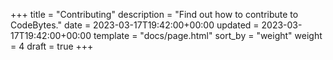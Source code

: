 +++
title = "Contributing"
description = "Find out how to contribute to CodeBytes."
date = 2023-03-17T19:42:00+00:00
updated = 2023-03-17T19:42:00+00:00
template = "docs/page.html"
sort_by = "weight"
weight = 4
draft = true
+++
